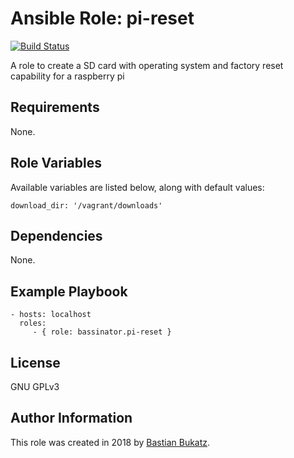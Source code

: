 # Ansible Role: pi-reset

[![Build Status](https://travis-ci.com/Bassinator/ansible-role-pi-reset.svg?branch=master)](https://travis-ci.com/Bassinator/ansible-role-pi-reset)

A role to create a SD card with operating system and factory reset capability for a raspberry pi


## Requirements

None.

## Role Variables

Available variables are listed below, along with default values:

    download_dir: '/vagrant/downloads'



## Dependencies

None.


## Example Playbook


    - hosts: localhost
      roles:
         - { role: bassinator.pi-reset }

## License

GNU GPLv3

## Author Information
This role was created in 2018 by [Bastian Bukatz](https://bassinator.github.io).
